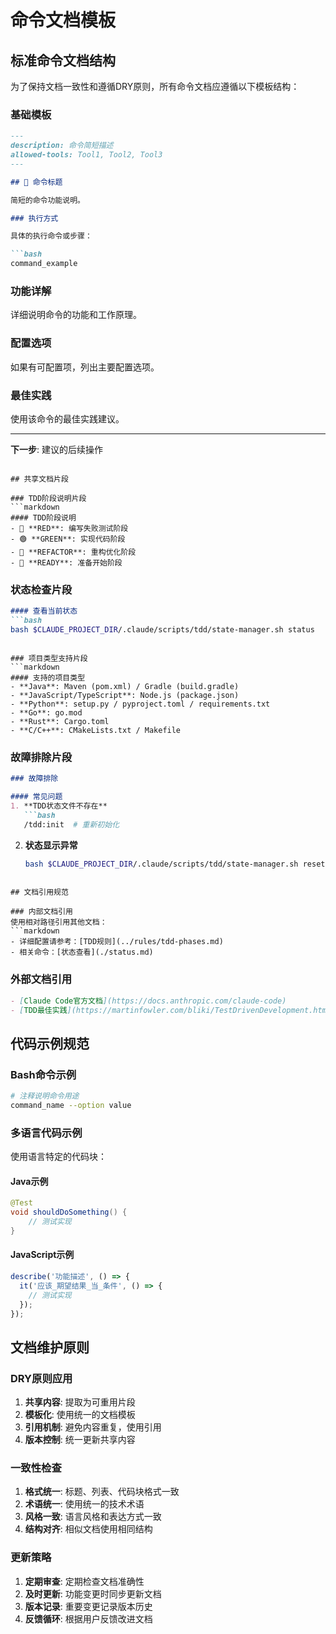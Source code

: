 # 命令文档模板

## 标准命令文档结构

为了保持文档一致性和遵循DRY原则，所有命令文档应遵循以下模板结构：

### 基础模板

```markdown
---
description: 命令简短描述
allowed-tools: Tool1, Tool2, Tool3
---

## 🎯 命令标题

简短的命令功能说明。

### 执行方式

具体的执行命令或步骤：

```bash
command_example
```

### 功能详解

详细说明命令的功能和工作原理。

### 配置选项

如果有可配置项，列出主要配置选项。

### 最佳实践

使用该命令的最佳实践建议。

---
**下一步**: 建议的后续操作
```

## 共享文档片段

### TDD阶段说明片段
```markdown
#### TDD阶段说明
- 🔴 **RED**: 编写失败测试阶段
- 🟢 **GREEN**: 实现代码阶段  
- 🔧 **REFACTOR**: 重构优化阶段
- 🔵 **READY**: 准备开始阶段
```

### 状态检查片段
```markdown
#### 查看当前状态
```bash
bash $CLAUDE_PROJECT_DIR/.claude/scripts/tdd/state-manager.sh status
```
```

### 项目类型支持片段
```markdown
#### 支持的项目类型
- **Java**: Maven (pom.xml) / Gradle (build.gradle)
- **JavaScript/TypeScript**: Node.js (package.json)
- **Python**: setup.py / pyproject.toml / requirements.txt
- **Go**: go.mod
- **Rust**: Cargo.toml
- **C/C++**: CMakeLists.txt / Makefile
```

### 故障排除片段
```markdown
### 故障排除

#### 常见问题
1. **TDD状态文件不存在**
   ```bash
   /tdd:init  # 重新初始化
   ```

2. **状态显示异常**
   ```bash
   bash $CLAUDE_PROJECT_DIR/.claude/scripts/tdd/state-manager.sh reset
   ```
```

## 文档引用规范

### 内部文档引用
使用相对路径引用其他文档：
```markdown
- 详细配置请参考：[TDD规则](../rules/tdd-phases.md)
- 相关命令：[状态查看](./status.md)
```

### 外部文档引用
```markdown
- [Claude Code官方文档](https://docs.anthropic.com/claude-code)
- [TDD最佳实践](https://martinfowler.com/bliki/TestDrivenDevelopment.html)
```

## 代码示例规范

### Bash命令示例
```bash
# 注释说明命令用途
command_name --option value
```

### 多语言代码示例
使用语言特定的代码块：

#### Java示例
```java
@Test
void shouldDoSomething() {
    // 测试实现
}
```

#### JavaScript示例
```javascript
describe('功能描述', () => {
  it('应该_期望结果_当_条件', () => {
    // 测试实现
  });
});
```

## 文档维护原则

### DRY原则应用
1. **共享内容**: 提取为可重用片段
2. **模板化**: 使用统一的文档模板
3. **引用机制**: 避免内容重复，使用引用
4. **版本控制**: 统一更新共享内容

### 一致性检查
1. **格式统一**: 标题、列表、代码块格式一致
2. **术语统一**: 使用统一的技术术语
3. **风格一致**: 语言风格和表达方式一致
4. **结构对齐**: 相似文档使用相同结构

### 更新策略
1. **定期审查**: 定期检查文档准确性
2. **及时更新**: 功能变更时同步更新文档
3. **版本记录**: 重要变更记录版本历史
4. **反馈循环**: 根据用户反馈改进文档